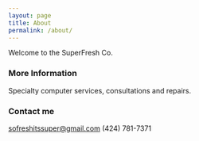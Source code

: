 ```yaml
---
layout: page
title: About
permalink: /about/
---
```


Welcome to the SuperFresh Co.

### More Information

Specialty computer services, consultations and repairs.

### Contact me

[sofreshitssuper@gmail.com](mailto:sofreshitssuper@gmail.com)
(424) 781-7371